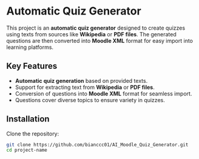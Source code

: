 # Automatic Quiz Generator

This project is an **automatic quiz generator** designed to create quizzes using texts from sources like **Wikipedia** or **PDF files**. The generated questions are then converted into **Moodle XML** format for easy import into learning platforms.

## Key Features

- **Automatic quiz generation** based on provided texts.
- Support for extracting text from **Wikipedia** or **PDF files**.
- Conversion of questions into **Moodle XML** format for seamless import.
- Questions cover diverse topics to ensure variety in quizzes.

## Installation

Clone the repository:
   ```bash
   git clone https://github.com/bianccc01/AI_Moodle_Quiz_Generator.git
   cd project-name
